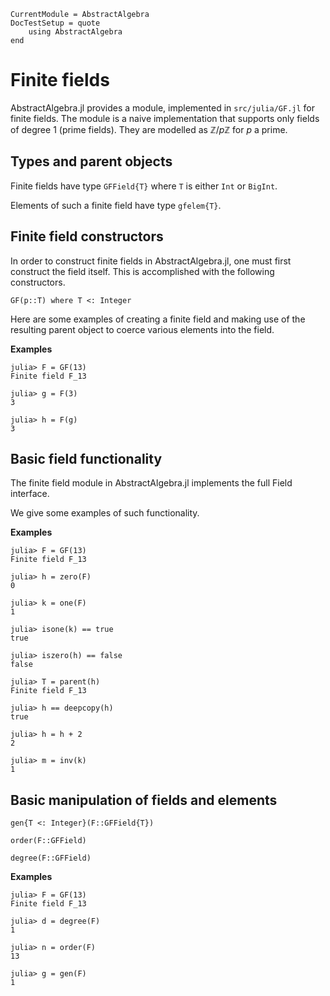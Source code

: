 ```@meta
CurrentModule = AbstractAlgebra
DocTestSetup = quote
    using AbstractAlgebra
end
```

# Finite fields

AbstractAlgebra.jl provides a module, implemented in `src/julia/GF.jl` for
finite fields. The module is a naive implementation that supports only fields of degree
$1$ (prime fields). They are modelled as $\mathbb{Z}/p\mathbb{Z}$ for $p$ a prime.

## Types and parent objects

Finite fields have type `GFField{T}` where `T` is either `Int` or `BigInt`.

Elements of such a finite field have type `gfelem{T}`.

## Finite field constructors

In order to construct finite fields in AbstractAlgebra.jl, one must first construct the
field itself. This is accomplished with the following constructors.

```@docs
GF(p::T) where T <: Integer
```

Here are some examples of creating a finite field and making use of the resulting
parent object to coerce various elements into the field.

**Examples**

```jldoctest
julia> F = GF(13)
Finite field F_13

julia> g = F(3)
3

julia> h = F(g)
3

```

## Basic field functionality

The finite field module in AbstractAlgebra.jl implements the full Field interface.

We give some examples of such functionality.

**Examples**

```jldoctest
julia> F = GF(13)
Finite field F_13

julia> h = zero(F)
0

julia> k = one(F)
1

julia> isone(k) == true
true

julia> iszero(h) == false
false

julia> T = parent(h)
Finite field F_13

julia> h == deepcopy(h)
true

julia> h = h + 2
2

julia> m = inv(k)
1

```

## Basic manipulation of fields and elements

```@docs
gen{T <: Integer}(F::GFField{T})
```

```@docs
order(F::GFField)
```

```@docs
degree(F::GFField)
```

**Examples**

```jldoctest
julia> F = GF(13)
Finite field F_13

julia> d = degree(F)
1

julia> n = order(F)
13

julia> g = gen(F)
1

```


